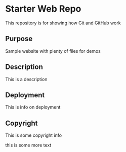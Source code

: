 # Starter Web Repo

This repository is for showing how Git and GitHub work

## Purpose

Sample website with plenty of files for demos

## Description

This is a description

## Deployment

This is info on deployment

## Copyright

This is some copyright info

this is some more text